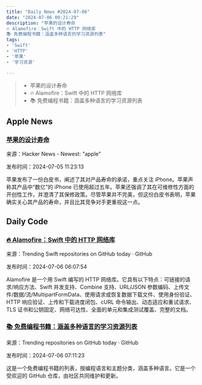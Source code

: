 ```yaml
---
title: "Daily News #2024-07-06"
date: "2024-07-06 09:21:29"
description: "苹果的设计寿命
🔥 Alamofire：Swift 中的 HTTP 网络库
📚 免费编程书籍：涵盖多种语言的学习资源列表"
tags: 
- 'Swift'
- 'HTTP'
- '苹果'
- '学习资源'

---
```


> - 苹果的设计寿命
> - 🔥 Alamofire：Swift 中的 HTTP 网络库
> - 📚 免费编程书籍：涵盖多种语言的学习资源列表

## Apple News

### [苹果的设计寿命](https://eclecticlight.co/2024/07/04/apples-longevity-by-design/)

来源：Hacker News - Newest: "apple"

发布时间：2024-07-05 11:23:13

苹果发布了一份白皮书，阐述了其对产品寿命的承诺，重点关注 iPhone。苹果声称其产品中“数亿”的 iPhone 已使用超过五年。苹果还强调了其在可维修性方面的开创性工作，并澄清了其保修政策。尽管苹果并不完美，但这份白皮书表明，苹果确实关心其产品的寿命，并且比其竞争对手更重视这一点。

## Daily Code

### [🔥 Alamofire：Swift 中的 HTTP 网络库](https://github.com/Alamofire/Alamofire)

来源：Trending Swift repositories on GitHub today · GitHub

发布时间：2024-07-06 06:07:54

Alamofire 是一个用 Swift 编写的 HTTP 网络库。它具有以下特点：可链接的请求/响应方法、Swift 并发支持、Combine 支持、URL/JSON 参数编码、上传文件/数据/流/MultipartFormData、使用请求或恢复数据下载文件、使用身份验证、HTTP 响应验证、上传和下载进度闭包、cURL 命令输出、动态适应和重试请求、TLS 证书和公钥固定、网络可达性、全面的单元和集成测试覆盖、完整的文档。

### [📚 免费编程书籍：涵盖多种语言的学习资源列表](https://github.com/EbookFoundation/free-programming-books)

来源：Trending repositories on GitHub today · GitHub

发布时间：2024-07-06 07:11:23

这是一个免费编程书籍的列表，按编程语言和主题分类，涵盖多种语言。它是一个受欢迎的 GitHub 仓库，由社区共同维护和更新。
